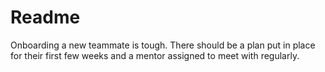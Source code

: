 # Readme

Onboarding a new teammate is tough. There should be a plan put in place for their first few weeks and a mentor assigned to meet with regularly.

